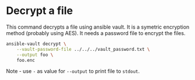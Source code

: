 # Decrypt a file
This command decrypts a file using ansible vault. It is
a symetric encryption method (probably using AES). It
needs a password file to encrypt the files.

``` sh
ansible-vault decrypt \
    --vault-password-file ../../../vault_password.txt \
    --output foo \
    foo.enc
```
Note - use `-` as value for `--output` to print file to
`stdout`.

